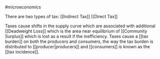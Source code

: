 #microeconomics 

There are two types of tax:
[[Indirect Tax]]
[[Direct Tax]]


Taxes cause shifts in the supply curve which are associated with additional [[Deadweight Loss]] which is the area near equilibrium of [[Community Surplus]] which is lost as a result if the inefficiency. Taxes cause a [[tax burden]] on both the producers and consumers, the way the tax burden is distributed to [[producer|producers]] and [[consumers]] is known as the [[tax incidence]].